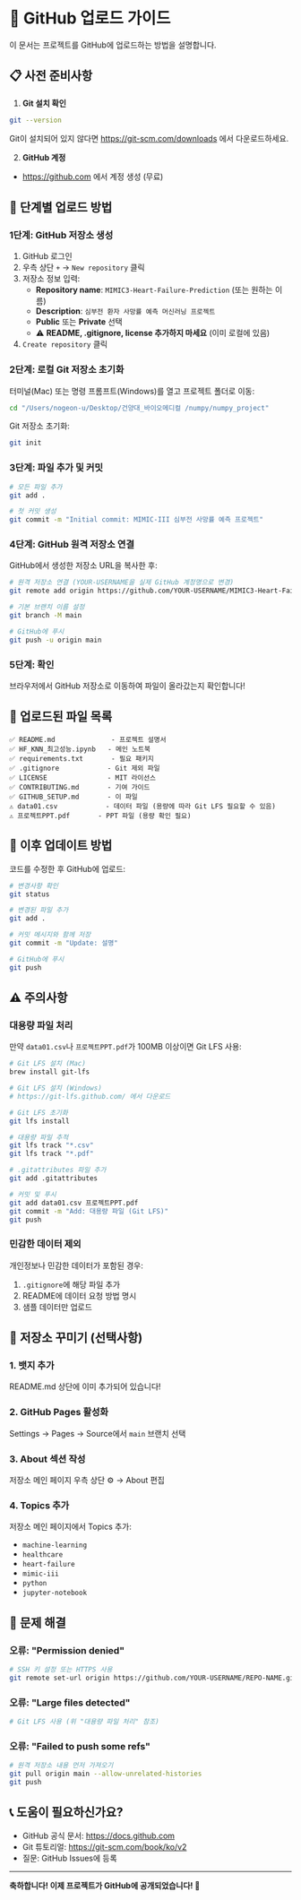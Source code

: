 # 🚀 GitHub 업로드 가이드

이 문서는 프로젝트를 GitHub에 업로드하는 방법을 설명합니다.

## 📋 사전 준비사항

1. **Git 설치 확인**
```bash
git --version
```
Git이 설치되어 있지 않다면 https://git-scm.com/downloads 에서 다운로드하세요.

2. **GitHub 계정**
- https://github.com 에서 계정 생성 (무료)

## 🔧 단계별 업로드 방법

### 1단계: GitHub 저장소 생성

1. GitHub 로그인
2. 우측 상단 `+` → `New repository` 클릭
3. 저장소 정보 입력:
   - **Repository name**: `MIMIC3-Heart-Failure-Prediction` (또는 원하는 이름)
   - **Description**: `심부전 환자 사망률 예측 머신러닝 프로젝트`
   - **Public** 또는 **Private** 선택
   - ⚠️ **README, .gitignore, license 추가하지 마세요** (이미 로컬에 있음)
4. `Create repository` 클릭

### 2단계: 로컬 Git 저장소 초기화

터미널(Mac) 또는 명령 프롬프트(Windows)를 열고 프로젝트 폴더로 이동:

```bash
cd "/Users/nogeon-u/Desktop/건양대_바이오메디컬 /numpy/numpy_project"
```

Git 저장소 초기화:
```bash
git init
```

### 3단계: 파일 추가 및 커밋

```bash
# 모든 파일 추가
git add .

# 첫 커밋 생성
git commit -m "Initial commit: MIMIC-III 심부전 사망률 예측 프로젝트"
```

### 4단계: GitHub 원격 저장소 연결

GitHub에서 생성한 저장소 URL을 복사한 후:

```bash
# 원격 저장소 연결 (YOUR-USERNAME을 실제 GitHub 계정명으로 변경)
git remote add origin https://github.com/YOUR-USERNAME/MIMIC3-Heart-Failure-Prediction.git

# 기본 브랜치 이름 설정
git branch -M main

# GitHub에 푸시
git push -u origin main
```

### 5단계: 확인

브라우저에서 GitHub 저장소로 이동하여 파일이 올라갔는지 확인합니다!

## 📂 업로드된 파일 목록

```
✅ README.md              - 프로젝트 설명서
✅ HF_KNN_최고성능.ipynb   - 메인 노트북
✅ requirements.txt       - 필요 패키지
✅ .gitignore            - Git 제외 파일
✅ LICENSE               - MIT 라이선스
✅ CONTRIBUTING.md       - 기여 가이드
✅ GITHUB_SETUP.md       - 이 파일
⚠️ data01.csv            - 데이터 파일 (용량에 따라 Git LFS 필요할 수 있음)
⚠️ 프로젝트PPT.pdf       - PPT 파일 (용량 확인 필요)
```

## 🔄 이후 업데이트 방법

코드를 수정한 후 GitHub에 업로드:

```bash
# 변경사항 확인
git status

# 변경된 파일 추가
git add .

# 커밋 메시지와 함께 저장
git commit -m "Update: 설명"

# GitHub에 푸시
git push
```

## ⚠️ 주의사항

### 대용량 파일 처리

만약 `data01.csv`나 `프로젝트PPT.pdf`가 100MB 이상이면 Git LFS 사용:

```bash
# Git LFS 설치 (Mac)
brew install git-lfs

# Git LFS 설치 (Windows)
# https://git-lfs.github.com/ 에서 다운로드

# Git LFS 초기화
git lfs install

# 대용량 파일 추적
git lfs track "*.csv"
git lfs track "*.pdf"

# .gitattributes 파일 추가
git add .gitattributes

# 커밋 및 푸시
git add data01.csv 프로젝트PPT.pdf
git commit -m "Add: 대용량 파일 (Git LFS)"
git push
```

### 민감한 데이터 제외

개인정보나 민감한 데이터가 포함된 경우:
1. `.gitignore`에 해당 파일 추가
2. README에 데이터 요청 방법 명시
3. 샘플 데이터만 업로드

## 🎨 저장소 꾸미기 (선택사항)

### 1. 뱃지 추가
README.md 상단에 이미 추가되어 있습니다!

### 2. GitHub Pages 활성화
Settings → Pages → Source에서 `main` 브랜치 선택

### 3. About 섹션 작성
저장소 메인 페이지 우측 상단 ⚙️ → About 편집

### 4. Topics 추가
저장소 메인 페이지에서 Topics 추가:
- `machine-learning`
- `healthcare`
- `heart-failure`
- `mimic-iii`
- `python`
- `jupyter-notebook`

## 🐛 문제 해결

### 오류: "Permission denied"
```bash
# SSH 키 설정 또는 HTTPS 사용
git remote set-url origin https://github.com/YOUR-USERNAME/REPO-NAME.git
```

### 오류: "Large files detected"
```bash
# Git LFS 사용 (위 "대용량 파일 처리" 참조)
```

### 오류: "Failed to push some refs"
```bash
# 원격 저장소 내용 먼저 가져오기
git pull origin main --allow-unrelated-histories
git push
```

## 📞 도움이 필요하신가요?

- GitHub 공식 문서: https://docs.github.com
- Git 튜토리얼: https://git-scm.com/book/ko/v2
- 질문: GitHub Issues에 등록

---

**축하합니다! 이제 프로젝트가 GitHub에 공개되었습니다! 🎉**

